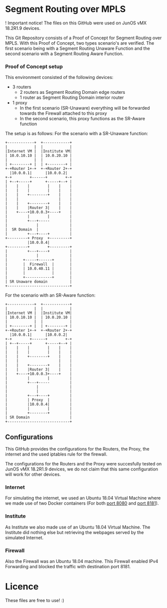 # Segment Routing over MPLS

! Important notice! The files on this GitHub were used on JunOS vMX 18.2R1.9 devices.

This Git Repository consists of a Proof of Concept for Segment Routing over MPLS. With this Proof of Concept, two types scenario's are verified. The first scenario being with a Segment Routing Unaware Function and the second scenario with a Segment Routing Aware Function.

### Proof of Concept setup
This environment consisted of the following devices:
  - 3 routers
    - 2 routers as Segment Routing Domain edge routers
    - 1 router as Segment Routing Domain interior router
  - 1 proxy
    - In the first scenario (SR-Unaware) everything will be forwarded towards the Firewall attached to this proxy
    - In the second scenario, this proxy functions as the SR-Aware function

The setup is as follows:
For the scenario with a SR-Unaware function:
```
+------------+  +------------+
|            |  |            |
|Internet VM |  |Institute VM|
| 10.0.10.10 |  | 10.0.20.10 |
|            |  |            |
| +--------+ |  | +--------+ |
+-+Router 1+-+  +-+Router 2+-+
  |10.0.0.1|      |10.0.0.2|
+-+        +------+        +-+
| +--+-----+      +-----+--+ |
|    |    |        |    |    |
|    |    |        |    |    |
|    |    +--------+    |    |
|    |                  |    |
|    |    +--------+    |    |
|    |    |Router 3|    |    |
|    +----+10.0.0.3+----+    |
|         |        |         |
|         +---+-----         |
|             |              |
|  SR Domain  |              |
|         +---+----+         |
+---------+ Proxy  +---------+
          |10.0.0.4|
+---------+        +---------+
|         +---+----+         |
|             |              |
|       +-----+------+       |
|       |  Firewall  |       |
|       | 10.0.40.11 |       |
|       |            |       |
|       +------------+       |
| SR Unaware domain          |
+----------------------------+
```
For the scenario with an SR-Aware function:
```
+------------+  +------------+
|            |  |            |
|Internet VM |  |Institute VM|
| 10.0.10.10 |  | 10.0.20.10 |
|            |  |            |
| +--------+ |  | +--------+ |
+-+Router 1+-+  +-+Router 2+-+
  |10.0.0.1|      |10.0.0.2|
+-+        +------+        +-+
| +--+-----+      +-----+--+ |
|    |    |        |    |    |
|    |    |        |    |    | 
|    |    +--------+    |    |
|    |                  |    |
|    |    +--------+    |    |
|    |    |Router 3|    |    |
|    +----+10.0.0.3+----+    |
|         |        |         |
|         +---+-----         |
|             |              |
|             |              |
|         +---+----+         |
|         | Proxy  |         |
|         |10.0.0.4|         |
|         |        |         |
|         +--------+         |
| SR Domain                  |
+----------------------------+
```

## Configurations
This GitHub provides the configurations for the Routers, the Proxy, the internet and the used iptables rule for the firewall.

The configurations for the Routers and the Proxy were succesfully tested on JunOS vMX 18.2R1.9 devices, we do not claim that this same configuration will work for other devices. 

### Internet
For simulating the internet, we used an Ubuntu 18.04 Virtual Machine where we made use of two Docker containers (For both [port 8080](https://hub.docker.com/r/mslotboom/app8080) and [port 8181](https://hub.docker.com/r/mslotboom/app8181)). 

### Institute
As Institute we also made use of an Ubuntu 18.04 Virtual Machine. The Institute did nothing else but retrieving the webpages served by the simulated Internet.

### Firewall
Also the Firewall was an Ubuntu 18.04 machine. This Firewall enabled IPv4 Forwarding and blocked the traffic with destination port 8181.

# Licence
These files are free to use! :)

